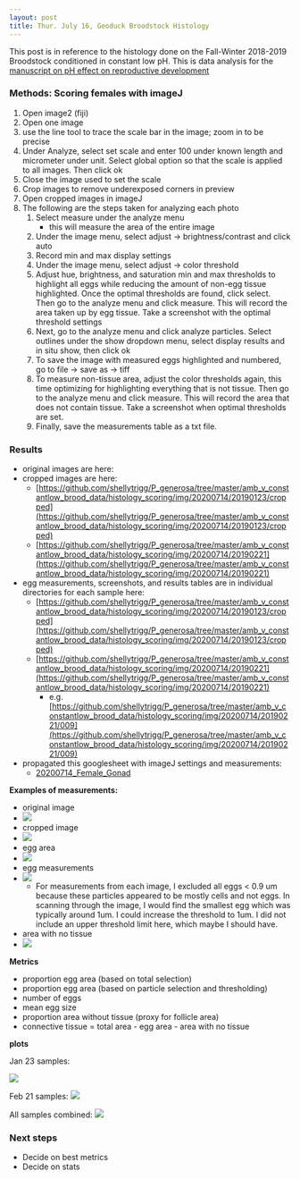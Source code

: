 ```yaml
---
layout: post
title: Thur. July 16, Geoduck Broodstock Histology
---
```



This post is in reference to the histology done on the Fall-Winter 2018-2019 Broodstock conditioned in constant low pH. This is data analysis for the [manuscript on pH effect on reproductive development](https://docs.google.com/document/d/1YRoMQprj-cUQzBWzJ9lwSXrLbU3UYlutvDPb2QNlcMQ/edit)


### Methods:  Scoring females with imageJ
1. Open image2 (fiji) 
2. Open one image
3. use the line tool to trace the scale bar in the image; zoom in to be precise
4. Under Analyze, select set scale and enter 100 under known length and micrometer under unit. Select global option so that the scale is applied to all images. Then click ok
5. Close the image used to set the scale
6. Crop images to remove underexposed corners in preview 
7. Open cropped images in imageJ
8. The following are the steps taken for analyzing each photo
	1. Select measure under the analyze menu
		- this will measure the area of the entire image
	2. Under the image menu, select adjust -> brightness/contrast and click auto
	3. Record min and max display settings
	4. Under the image menu, select adjust -> color threshold
	5. Adjust hue, brightness, and saturation min and max thresholds to highlight all eggs while reducing the amount of non-egg tissue highlighted. Once the optimal thresholds are found, click select. Then go to the analyze menu and click measure. This will record the area taken up by egg tissue. Take a screenshot with the optimal threshold settings
	6. Next, go to the analyze menu and click analyze particles. Select outlines under the show dropdown menu, select display results and in situ show, then click ok
	7. To save the image with measured eggs highlighted and numbered, go to file -> save as -> tiff
	8. To measure non-tissue area, adjust the color thresholds again, this time optimizing for highlighting everything that is not tissue.  Then go to the analyze menu and click measure. This will record the area that does not contain tissue. Take a screenshot when optimal thresholds are set. 
	9. Finally, save the measurements table as a txt file.

	
### Results
- original images are here:  
- cropped images are here:
	- [https://github.com/shellytrigg/P_generosa/tree/master/amb_v_constantlow_brood_data/histology_scoring/img/20200714/20190123/cropped](https://github.com/shellytrigg/P_generosa/tree/master/amb_v_constantlow_brood_data/histology_scoring/img/20200714/20190123/cropped)
	- [https://github.com/shellytrigg/P_generosa/tree/master/amb_v_constantlow_brood_data/histology_scoring/img/20200714/20190221](https://github.com/shellytrigg/P_generosa/tree/master/amb_v_constantlow_brood_data/histology_scoring/img/20200714/20190221)
- egg measurements, screenshots, and results tables are in individual directories for each sample here: 
	- [https://github.com/shellytrigg/P_generosa/tree/master/amb_v_constantlow_brood_data/histology_scoring/img/20200714/20190123/cropped](https://github.com/shellytrigg/P_generosa/tree/master/amb_v_constantlow_brood_data/histology_scoring/img/20200714/20190123/cropped)
	- [https://github.com/shellytrigg/P_generosa/tree/master/amb_v_constantlow_brood_data/histology_scoring/img/20200714/20190221](https://github.com/shellytrigg/P_generosa/tree/master/amb_v_constantlow_brood_data/histology_scoring/img/20200714/20190221)
		- e.g. [https://github.com/shellytrigg/P_generosa/tree/master/amb_v_constantlow_brood_data/histology_scoring/img/20200714/20190221/009](https://github.com/shellytrigg/P_generosa/tree/master/amb_v_constantlow_brood_data/histology_scoring/img/20200714/20190221/009)
- propagated this googlesheet with imageJ settings and measurements:
	- [20200714_Female_Gonad](https://docs.google.com/spreadsheets/d/1ogzUYFUEwb5uw2ZFZ3RYhXO7vPquhgDalCuOAav2VAM/edit?usp=sharing)

**Examples of measurements:**
- original image
- [![](https://drive.google.com/uc?export=view&id=1l8J_nAPHws-T_jS5Y63jiVxuWsg9bz-a)](https://drive.google.com/uc?export=view&id=1l8J_nAPHws-T_jS5Y63jiVxuWsg9bz-a)
- cropped image
- [![](https://raw.githubusercontent.com/shellytrigg/P_generosa/master/amb_v_constantlow_brood_data/histology_scoring/img/20200714/20190221/20190221-009-10x.jpg)](https://raw.githubusercontent.com/shellytrigg/P_generosa/master/amb_v_constantlow_brood_data/histology_scoring/img/20200714/20190221/20190221-009-10x.jpg)
- egg area
- [![](https://raw.githubusercontent.com/shellytrigg/P_generosa/master/amb_v_constantlow_brood_data/histology_scoring/img/20200714/20190221/009/Screen%20Shot%202020-07-14%20at%203.22.27%20PM.png)](https://raw.githubusercontent.com/shellytrigg/P_generosa/master/amb_v_constantlow_brood_data/histology_scoring/img/20200714/20190221/009/Screen%20Shot%202020-07-14%20at%203.22.27%20PM.png)
- egg measurements
- [![](https://raw.githubusercontent.com/shellytrigg/P_generosa/master/amb_v_constantlow_brood_data/histology_scoring/img/20200714/20190221/009/20190221-009-10x_eggs_example.jpg)](https://raw.githubusercontent.com/shellytrigg/P_generosa/master/amb_v_constantlow_brood_data/histology_scoring/img/20200714/20190221/009/20190221-009-10x_eggs_example.jpg)
	- For measurements from each image, I excluded all eggs < 0.9 um because these particles appeared to be mostly cells and not eggs. In scanning through the image, I would find the smallest egg which was typically around 1um. I could increase the threshold to 1um. I did not include an upper threshold limit here, which maybe I should have. 
- area with no tissue
- [![](https://raw.githubusercontent.com/shellytrigg/P_generosa/master/amb_v_constantlow_brood_data/histology_scoring/img/20200714/20190221/009/Screen%20Shot%202020-07-14%20at%203.21.12%20PM.png)](https://raw.githubusercontent.com/shellytrigg/P_generosa/master/amb_v_constantlow_brood_data/histology_scoring/img/20200714/20190221/009/Screen%20Shot%202020-07-14%20at%203.21.12%20PM.png)

**Metrics**

- proportion egg area (based on total selection)
- proportion egg area (based on particle selection and thresholding)
- number of eggs
- mean egg size
- proportion area without tissue (proxy for follicle area)
- connective tissue = total area - egg area - area with no tissue

**plots**

Jan 23 samples:

[![](https://raw.githubusercontent.com/shellytrigg/P_generosa/master/amb_v_constantlow_brood_data/histology_scoring/20190123_boxplots.jpg)](https://raw.githubusercontent.com/shellytrigg/P_generosa/master/amb_v_constantlow_brood_data/histology_scoring/20190123_boxplots.jpg)

Feb 21 samples:
[![](https://raw.githubusercontent.com/shellytrigg/P_generosa/master/amb_v_constantlow_brood_data/histology_scoring/20190221_boxplots.jpg)](https://raw.githubusercontent.com/shellytrigg/P_generosa/master/amb_v_constantlow_brood_data/histology_scoring/20190221_boxplots.jpg)

All samples combined:
[![](https://raw.githubusercontent.com/shellytrigg/P_generosa/master/amb_v_constantlow_brood_data/histology_scoring/dates_combined_boxplots.jpg)](https://raw.githubusercontent.com/shellytrigg/P_generosa/master/amb_v_constantlow_brood_data/histology_scoring/dates_combined_boxplots.jpg)

### Next steps
- Decide on best metrics
- Decide on stats
